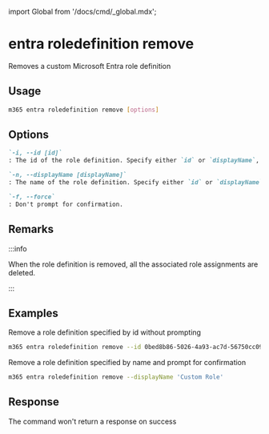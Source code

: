 <!-- DISCLAIMER: All secrets, passwords, and sensitive values in this document are examples only and not real credentials. -->
import Global from '/docs/cmd/_global.mdx';

# entra roledefinition remove

Removes a custom Microsoft Entra role definition

## Usage

```sh
m365 entra roledefinition remove [options]
```

## Options

```md definition-list
`-i, --id [id]`
: The id of the role definition. Specify either `id` or `displayName`, but not both.

`-n, --displayName [displayName]`
: The name of the role definition. Specify either `id` or `displayName`, but not both.

`-f, --force`
: Don't prompt for confirmation.
```

<Global />

## Remarks

:::info

When the role definition is removed, all the associated role assignments are deleted.

:::

## Examples

Remove a role definition specified by id without prompting

```sh
m365 entra roledefinition remove --id 0bed8b86-5026-4a93-ac7d-56750cc099f1 --force
```

Remove a role definition specified by name and prompt for confirmation

```sh
m365 entra roledefinition remove --displayName 'Custom Role'
```

## Response

The command won't return a response on success
